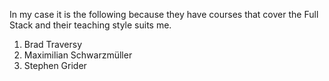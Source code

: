 In my case it is the following because they have courses that cover the Full Stack and their teaching style suits me.

1. Brad Traversy
2. Maximilian Schwarzmüller
3. Stephen Grider
